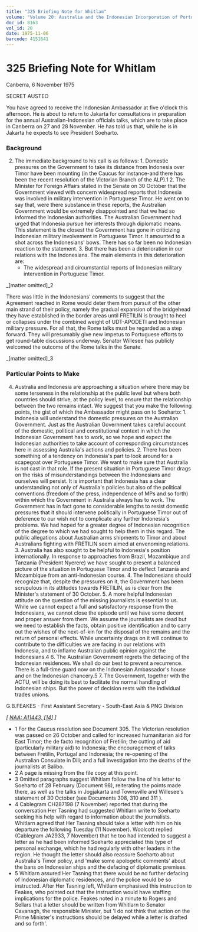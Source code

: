 ```yaml
---
title: "325 Briefing Note for Whitlam"
volume: "Volume 20: Australia and the Indonesian Incorporation of Portuguese Timor, 1974-1976"
doc_id: 8163
vol_id: 20
date: 1975-11-06
barcode: 4151641
---
```


# 325 Briefing Note for Whitlam

Canberra, 6 November 1975

SECRET AUSTEO

You have agreed to receive the Indonesian Ambassador at five o'clock this afternoon. He is about to return to Jakarta for consultations in preparation for the annual Australian-Indonesian officials talks, which are to take place in Canberra on 27 and 28 November. He has told us that, while he is in Jakarta he expects to see President Soeharto.

### Background

  2. The immediate background to his call is as follows: 
    1. Domestic pressures on the Government to take its distance from Indonesia over Timor have been mounting (in the Caucus for instance-and there has been the recent resolution of the Victorian Branch of the ALP).1
    2. The Minister for Foreign Affairs stated in the Senate on 30 October that the Government viewed with concern widespread reports that Indonesia was involved in military intervention in Portuguese Timor. He went on to say that, were there substance in these reports, the Australian Government would be extremely disappointed and that we had so informed the Indonesian authorities. The Australian Government had urged that Indonesia pursue her interests through diplomatic means. This statement is the closest the Government has gone in criticizing Indonesian military involvement in Portuguese Timor. It amounted to a shot across the Indonesians' bows. There has so far been no Indonesian reaction to the statement.
    3. But there has been a deterioration in our relations with the Indonesians. The main elements in this deterioration are: 
      * The widespread and circumstantial reports of Indonesian military intervention in Portuguese Timor.



_[matter omitted]_2

There was little in the Indonesians' comments to suggest that the Agreement reached in Rome would deter them from pursuit of the other main strand of their policy, namely the gradual expansion of the bridgehead they have established in the border areas until FRETILIN is brought to heel or collapses under the combined weight of UDT-APODETI and Indonesian military pressure. For all that, the Rome talks must be regarded as a step forward. They will presumably give new impetus to Portuguese efforts to get round-table discussions underway. Senator Willesee has publicly welcomed the outcome of the Rome talks in the Senate.

_[matter omitted]_3

### Particular Points to Make

  4. Australia and Indonesia are approaching a situation where there may be some terseness in the relationship at the public level but where both countries should strive, at the policy level, to ensure that the relationship between the two remains intact. We suggest that you make the following points, the gist of which the Ambassador might pass on to Soeharto: 
    1. Indonesia will understand the domestic pressures on the Australian Government. Just as the Australian Government takes careful account of the domestic, political and constitutional context in which the Indonesian Government has to work, so we hope and expect the Indonesian authorities to take account of corresponding circumstances here in assessing Australia's actions and policies.
    2. There has been something of a tendency on Indonesia's part to look around for a scapegoat over Portuguese Timor. We want to make sure that Australia is not cast in that role. If the present situation in Portuguese Timor drags on the risks of misunderstandings between the Indonesians and ourselves will persist. It is important that Indonesia has a clear understanding not only of Australia's policies but also of the political conventions (freedom of the press, independence of MPs and so forth) within which the Government in Australia always has to work. The Government has in fact gone to considerable lengths to resist domestic pressures that it should intervene politically in Portuguese Timor out of deference to our wish not to complicate any further Indonesia's problems. We had hoped for a greater degree of Indonesian recognition of the degree to which we had sought to help them in this regard. The public allegations about Australian arms shipments to Timor and about Australians fighting with FRETILIN seem aimed at envenoming relations.
    3. Australia has also sought to be helpful to Indonesia's position internationally. In response to approaches from Brazil, Mozambique and Tanzania (President Nyerere) we have sought to present a balanced picture of the situation in Portuguese Timor and to deflect Tanzania and Mozambique from an anti-Indonesian course.
    4. The Indonesians should recognize that, despite the pressures on it, the Government has been scrupulous in its attitudes towards FRETILIN, as is clear from the Minister's statement of 30 October.
    5. A more helpful Indonesian attitude on the question of the missing journalists is essential to us. While we cannot expect a full and satisfactory response from the Indonesians, we cannot close the episode until we have some decent and proper answer from them. We assume the journalists are dead but we need to establish the facts, obtain positive identification and to carry out the wishes of the next-of-kin for the disposal of the remains and the return of personal effects. While uncertainty drags on it will continue to contribute to the difficulties we are facing in our relations with Indonesia, and to inflame Australian public opinion against the Indonesians.4
    6. The Australian Government regrets the defacing of the Indonesian residences. We shall do our best to prevent a recurrence. There is a full-time guard now on the Indonesian Ambassador's house and on the Indonesian chancery.5
    7. The Government, together with the ACTU, will be doing its best to facilitate the normal handling of Indonesian ships. But the power of decision rests with the individual trades unions.



G.B.FEAKES - First Assistant Secretary - South-East Asia &amp; PNG Division

_[ [NAA: A11443, [14]](http://www.naa.gov.au/cgi-bin/Search?O=I&Number=4151641) ]_

  * 1 For the Caucus resolution see Document 305. The Victorian resolution was passed on 26 October and called for increased humanitarian aid for East Timor; the de facto recognition of Fretilin; the cutting of aid (particularly military aid) to Indonesia; the encouragement of talks between Fretilin, Portugal and Indonesia; the re-opening of the Australian Consulate in Dili; and a full investigation into the deaths of the journalists at Balibo.
  * 2 A page is missing from the file copy at this point.
  * 3 Omitted paragraphs suggest Whitlam follow the line of his letter to Soeharto of 28 February (Document 98), reiterating the points made there, as well as the talks in Jogjakarta and Townsville and Willesee's statement of 30 October (see Documents 308, 310 and 311 ).
  * 4 Cablegram CH287198 (7 November) reported that during the conversation Her Tasning had suggested Whitlarn write to Soeharto seeking his help with regard to information about the journalists. Whitlarn agreed that Her Tasning should take a letter with him on his departure the following Tuesday (11 November). Woolcott replied (Cablegram JA2933, 7 November) that he too had intended to suggest a letter as he had been informed Soeharto appreciated this type of personal exchange, which he had regularly with other leaders in the region. He thought the letter should also reassure Soeharto about Australia's Timor policy, and 'make some apologetic comments' about the bans on Indonesian ships and the defacing of diplomatic premises.
  * 5 Whitlarn assured Her Tasning that there would be no further defacing of Indonesian diplomatic residences, and the police would be so instructed. After Her Tasning left, Whitlarn emphasised this instruction to Feakes, who pointed out that the instruction would have staffing implications for the police. Feakes noted in a minute to Rogers and Sellars that a letter should be written from Whitlarn to Senator Cavanagh, the responsible Minister, but 'I do not think that action on the Prime Minister's instructions should be delayed while a letter is drafted and so forth'.


